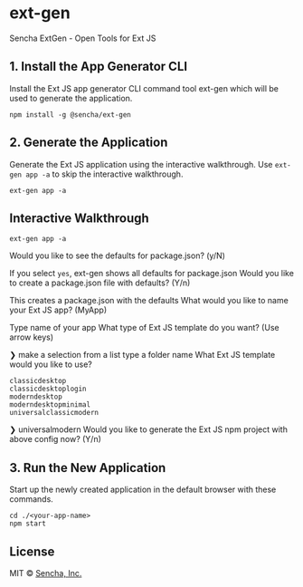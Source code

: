 # ext-gen
Sencha ExtGen - Open Tools for Ext JS

## 1. Install the App Generator CLI

Install the Ext JS app generator CLI command tool ext-gen which will be used to generate the application.

```
npm install -g @sencha/ext-gen
```

## 2. Generate the Application

Generate the Ext JS application using the interactive walkthrough. Use `ext-gen app -a` to skip the interactive walkthrough.

```
ext-gen app -a
```

## Interactive Walkthrough

```
ext-gen app -a
```

Would you like to see the defaults for package.json? (y/N)

  If you select `yes`, ext-gen shows all defaults for package.json
Would you like to create a package.json file with defaults? (Y/n)

  This creates a package.json with the defaults
What would you like to name your Ext JS app? (MyApp)

  Type name of your app
What type of Ext JS template do you want? (Use arrow keys)

  ❯ make a selection from a list
    type a folder name
What Ext JS template would you like to use?

    classicdesktop
    classicdesktoplogin
    moderndesktop
    moderndesktopminimal
    universalclassicmodern
  ❯ universalmodern
Would you like to generate the Ext JS npm project with above config now? (Y/n)

## 3. Run the New Application

Start up the newly created application in the default browser with these commands.

```
cd ./<your-app-name>
npm start
```

## License

MIT © [Sencha, Inc.](https://www.sencha.com/)
